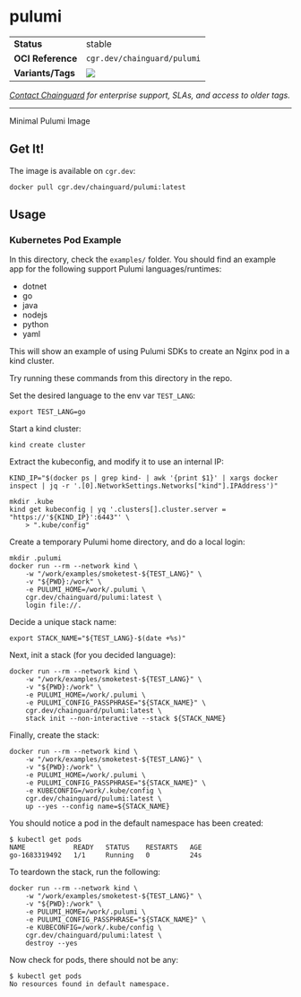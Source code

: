 <!--monopod:start-->
# pulumi
| | |
| - | - |
| **Status** | stable |
| **OCI Reference** | `cgr.dev/chainguard/pulumi` |
| **Variants/Tags** | ![](https://storage.googleapis.com/chainguard-images-build-outputs/summary/pulumi.svg) |

*[Contact Chainguard](https://www.chainguard.dev/chainguard-images) for enterprise support, SLAs, and access to older tags.*

---
<!--monopod:end-->

Minimal Pulumi Image

## Get It!

The image is available on `cgr.dev`:

```
docker pull cgr.dev/chainguard/pulumi:latest
```

## Usage

### Kubernetes Pod Example

In this directory, check the `examples/` folder.
You should find an example app for the following support Pulumi languages/runtimes:

- dotnet
- go
- java
- nodejs
- python
- yaml

This will show an example of using Pulumi SDKs to create an Nginx pod in
a kind cluster.

Try running these commands from this directory in the repo.

Set the desired language to the env var `TEST_LANG`:

```
export TEST_LANG=go
```

Start a kind cluster:

```
kind create cluster
```

Extract the kubeconfig, and modify it to use an internal IP:

```
KIND_IP="$(docker ps | grep kind- | awk '{print $1}' | xargs docker inspect | jq -r '.[0].NetworkSettings.Networks["kind"].IPAddress')"

mkdir .kube
kind get kubeconfig | yq '.clusters[].cluster.server = "https://'${KIND_IP}':6443"' \
    > ".kube/config"
```

Create a temporary Pulumi home directory, and do a local login:

```
mkdir .pulumi
docker run --rm --network kind \
    -w "/work/examples/smoketest-${TEST_LANG}" \
    -v "${PWD}:/work" \
    -e PULUMI_HOME=/work/.pulumi \
    cgr.dev/chainguard/pulumi:latest \
    login file://.
```

Decide a unique stack name:
```
export STACK_NAME="${TEST_LANG}-$(date +%s)"
```

Next, init a stack (for you decided language):

```
docker run --rm --network kind \
    -w "/work/examples/smoketest-${TEST_LANG}" \
    -v "${PWD}:/work" \
    -e PULUMI_HOME=/work/.pulumi \
    -e PULUMI_CONFIG_PASSPHRASE="${STACK_NAME}" \
    cgr.dev/chainguard/pulumi:latest \
    stack init --non-interactive --stack ${STACK_NAME}
```

Finally, create the stack:

```
docker run --rm --network kind \
    -w "/work/examples/smoketest-${TEST_LANG}" \
    -v "${PWD}:/work" \
    -e PULUMI_HOME=/work/.pulumi \
    -e PULUMI_CONFIG_PASSPHRASE="${STACK_NAME}" \
    -e KUBECONFIG=/work/.kube/config \
    cgr.dev/chainguard/pulumi:latest \
    up --yes --config name=${STACK_NAME}
```

You should notice a pod in the default namespace has been created:

```
$ kubectl get pods
NAME            READY   STATUS    RESTARTS   AGE
go-1683319492   1/1     Running   0          24s
```

To teardown the stack, run the following:
```
docker run --rm --network kind \
    -w "/work/examples/smoketest-${TEST_LANG}" \
    -v "${PWD}:/work" \
    -e PULUMI_HOME=/work/.pulumi \
    -e PULUMI_CONFIG_PASSPHRASE="${STACK_NAME}" \
    -e KUBECONFIG=/work/.kube/config \
    cgr.dev/chainguard/pulumi:latest \
    destroy --yes
```

Now check for pods, there should not be any:
```
$ kubectl get pods
No resources found in default namespace.
```
